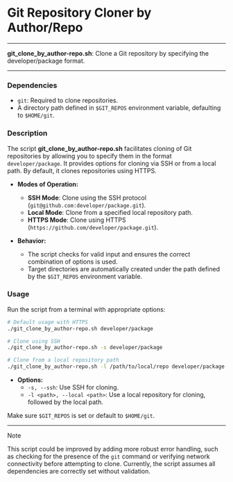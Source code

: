 # Git Repository Cloner by Author/Repo

---

**git_clone_by_author-repo.sh**: Clone a Git repository by specifying the developer/package format.

---

### Dependencies

- `git`: Required to clone repositories.
- A directory path defined in `$GIT_REPOS` environment variable, defaulting to `$HOME/git`.

### Description

The script **git_clone_by_author-repo.sh** facilitates cloning of Git repositories by allowing you to specify them in the format `developer/package`. It provides options for cloning via SSH or from a local path. By default, it clones repositories using HTTPS.

- **Modes of Operation:**
  - **SSH Mode**: Clone using the SSH protocol (`git@github.com:developer/package.git`).
  - **Local Mode**: Clone from a specified local repository path.
  - **HTTPS Mode**: Clone using HTTPS (`https://github.com/developer/package.git`).

- **Behavior:**
  - The script checks for valid input and ensures the correct combination of options is used.
  - Target directories are automatically created under the path defined by the `$GIT_REPOS` environment variable.

### Usage

Run the script from a terminal with appropriate options:

```bash
# Default usage with HTTPS
./git_clone_by_author-repo.sh developer/package

# Clone using SSH
./git_clone_by_author-repo.sh -s developer/package

# Clone from a local repository path
./git_clone_by_author-repo.sh -l /path/to/local/repo developer/package
```

- **Options:**
  - `-s, --ssh`: Use SSH for cloning.
  - `-l <path>, --local <path>`: Use a local repository for cloning, followed by the local path.

Make sure `$GIT_REPOS` is set or default to `$HOME/git`.

---

> [!NOTE]
> This script could be improved by adding more robust error handling, such as checking for the presence of the `git` command or verifying network connectivity before attempting to clone. Currently, the script assumes all dependencies are correctly set without validation.